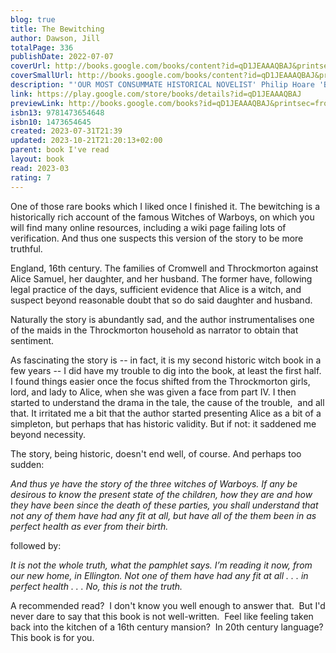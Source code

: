 ```yaml
---
blog: true
title: The Bewitching
author: Dawson, Jill
totalPage: 336
publishDate: 2022-07-07
coverUrl: http://books.google.com/books/content?id=qD1JEAAAQBAJ&printsec=frontcover&img=1&zoom=1&edge=curl&source=gbs_api
coverSmallUrl: http://books.google.com/books/content?id=qD1JEAAAQBAJ&printsec=frontcover&img=1&zoom=5&edge=curl&source=gbs_api
description: "'OUR MOST CONSUMMATE HISTORICAL NOVELIST' Philip Hoare 'Brilliant' Paula Hawkins 'Breathtaking' Sadie Jones 'Devastating' The Times 'Terrific' Mail on Sunday 'Chilling' Daily Express A dazzling, shocking novel that speaks to our times, drawing on the 16th-century case of the witches of Warboys. Alice Samuel might be old and sharp-tongued, but she's no fool. Visiting her new neighbours in her Fenland village, she finds Squire Throckmorton's family troubled and, she suspects, not as God-fearing as they seem. Yet when one of the daughters accuses her of witchcraft, Alice has no idea of the danger she is in or how quickly matters will escalate. The Throckmortons' maid Martha, uneasy herself about strange goings-on in the household, is reluctant to believe that Alice is a witch. But as the entire village gets swept up in the frenzied persecution of one of their own, she struggles to find a voice . . . PRAISE FOR JILL DAWSON 'A skilful storyteller' Hilary Mantel 'A magnificent writer' Cathy Rentzenbrink 'A spark fires throughout Dawson's work' Guardian 'So gifted and assured' Daily Mail"
link: https://play.google.com/store/books/details?id=qD1JEAAAQBAJ
previewLink: http://books.google.com/books?id=qD1JEAAAQBAJ&printsec=frontcover&dq=Jill+Dawson,+The+bewitching&hl=&as_pt=BOOKS&cd=1&source=gbs_api
isbn13: 9781473654648
isbn10: 1473654645
created: 2023-07-31T21:39
updated: 2023-10-21T21:20:13+02:00
parent: book I've read
layout: book
read: 2023-03
rating: 7
---
```

  
One of those rare books which I liked once I finished it. The bewitching is a historically rich account of the famous Witches of Warboys, on which you will find many online resources, including a wiki page failing lots of verification. And thus one suspects this version of the story to be more truthful.  
  
England, 16th century. The families of Cromwell and Throckmorton against Alice Samuel, her daughter, and her husband. The former have, following legal practice of the days, sufficient evidence that Alice is a witch, and suspect beyond reasonable doubt that so do said daughter and husband.   
  
Naturally the story is abundantly sad, and the author instrumentalises one of the maids in the Throckmorton household as narrator to obtain that sentiment.   
  
As fascinating the story is -- in fact, it is my second historic witch book in a few years -- I did have my trouble to dig into the book, at least the first half. I found things easier once the focus shifted from the Throckmorton girls, lord, and lady to Alice, when she was given a face from part IV. I then started to understand the drama in the tale, the cause of the trouble,  and all that. It irritated me a bit that the author started presenting Alice as a bit of a simpleton, but perhaps that has historic validity. But if not: it saddened me beyond necessity.  
  
The story, being historic, doesn't end well, of course. And perhaps too sudden:  
  
_And thus ye have the story of the three witches of Warboys. If any be desirous to know the present state of the children, how they are and how they have been since the death of these parties, you shall understand that not any of them have had any fit at all, but have all of the them been in as perfect health as ever from their birth._   
  
followed by:  
  
_It is not the whole truth, what the pamphlet says. I’m reading it now, from our new home, in Ellington. Not one of them have had any fit at all . . . in perfect health . . . No, this is not the truth._  
  
A recommended read?  I don't know you well enough to answer that.  But I'd never dare to say that this book is not well-written.  Feel like feeling taken back into the kitchen of a 16th century mansion?  In 20th century language? This book is for you.